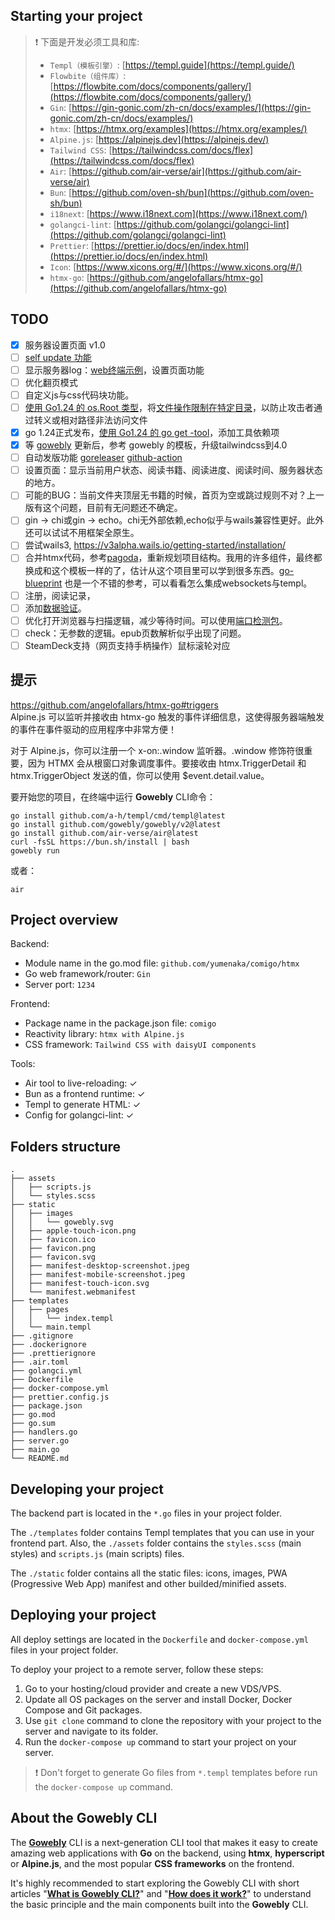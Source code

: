 ## Starting your project

> ❗️ 下面是开发必须工具和库:
>
> - `Templ（模板引擎）`: [https://templ.guide](https://templ.guide/)
> - `Flowbite（组件库）`: [https://flowbite.com/docs/components/gallery/](https://flowbite.com/docs/components/gallery/)
> - `Gin`: [https://gin-gonic.com/zh-cn/docs/examples/](https://gin-gonic.com/zh-cn/docs/examples/)
> - `htmx`: [https://htmx.org/examples](https://htmx.org/examples/)
> - `Alpine.js`: [https://alpinejs.dev](https://alpinejs.dev/)
> - `Tailwind CSS`: [https://tailwindcss.com/docs/flex](https://tailwindcss.com/docs/flex)
> - `Air`: [https://github.com/air-verse/air](https://github.com/air-verse/air)
> - `Bun`: [https://github.com/oven-sh/bun](https://github.com/oven-sh/bun)
> - `i18next`: [https://www.i18next.com](https://www.i18next.com/)
> - `golangci-lint`: [https://github.com/golangci/golangci-lint](https://github.com/golangci/golangci-lint)
> - `Prettier`: [https://prettier.io/docs/en/index.html](https://prettier.io/docs/en/index.html)
> - `Icon`: [https://www.xicons.org/#/](https://www.xicons.org/#/)
> - `htmx-go`: [https://github.com/angelofallars/htmx-go](https://github.com/angelofallars/htmx-go)

## TODO
 - [x] 服务器设置页面 v1.0
 - [ ]  [self update 功能](https://github.com/minio/selfupdate)
 - [ ] 显示服务器log：[web终端示例](https://zenn.dev/ikedam/articles/2e078bfc2a4cb6)，设置页面功能
 - [ ] 优化翻页模式 
 - [ ] 自定义js与css代码块功能。
 - [ ] [使用 Go1.24 的 os.Root 类型](https://antonz.org/go-1-24/)，将[文件操作限制在特定目录](https://go.dev/blog/osroot)，以防止攻击者通过转义或相对路径非法访问文件
 - [x] go 1.24正式发布，[使用 Go1.24 的 go get -tool](https://antonz.org/go-1-24/)，添加工具依赖项
 - [x] 等 [gowebly](https://github.com/gowebly/gowebly) 更新后，参考 gowebly 的模板，升级tailwindcss到4.0
 - [ ] 自动发版功能 [goreleaser](https://goreleaser.com/)  [github-action](https://dev.to/hadlow/how-to-release-to-homebrew-with-goreleaser-github-actions-and-semantic-release-2gbb)
 - [ ] 设置页面：显示当前用户状态、阅读书籍、阅读进度、阅读时间、服务器状态的地方。
 - [ ] 可能的BUG：当前文件夹顶层无书籍的时候，首页为空或跳过规则不对？上一版有这个问题，目前有无问题还不确定。
 - [ ] gin -> chi或gin -> echo。chi无外部依赖,echo似乎与wails兼容性更好。此外还可以试试不用框架全原生。
 - [ ] 尝试wails3, https://v3alpha.wails.io/getting-started/installation/
 - [ ] 合并htmx代码，参考[pagoda](https://github.com/mikestefanello/pagoda)，重新规划项目结构。我用的许多组件，最终都换成和这个模板一样的了，估计从这个项目里可以学到很多东西。[go-blueprint](https://docs.go-blueprint.dev/) 也是一个不错的参考，可以看看怎么集成websockets与templ。
 - [ ] 注册，阅读记录，
 - [ ] 添加[数据验证](https://dev.to/leapcell/validator-complex-structs-arrays-and-maps-validation-for-go-34ni)。
 - [ ] 优化打开浏览器与扫描逻辑，减少等待时间。可以使用[端口检测包](https://github.com/wait4x/wait4x)。
 - [ ] check：无参数的逻辑。epub页数解析似乎出现了问题。
 - [ ] SteamDeck支持（网页支持手柄操作）鼠标滚轮对应
## 提示

<https://github.com/angelofallars/htmx-go#triggers>  
Alpine.js 可以监听并接收由 htmx-go 触发的事件详细信息，这使得服务器端触发的事件在事件驱动的应用程序中非常方便！

对于 Alpine.js，你可以注册一个 x-on:<EventName>.window 监听器。.window 修饰符很重要，因为 HTMX 会从根窗口对象调度事件。要接收由 htmx.TriggerDetail 和 htmx.TriggerObject 发送的值，你可以使用 $event.detail.value。

要开始您的项目，在终端中运行 **Gowebly** CLI命令：

```console
go install github.com/a-h/templ/cmd/templ@latest
go install github.com/gowebly/gowebly/v2@latest
go install github.com/air-verse/air@latest
curl -fsSL https://bun.sh/install | bash
gowebly run
```

或者：

```console
air
```

## Project overview

Backend:

- Module name in the go.mod file: `github.com/yumenaka/comigo/htmx`
- Go web framework/router: `Gin`
- Server port: `1234`

Frontend:

- Package name in the package.json file: `comigo`
- Reactivity library: `htmx with Alpine.js`
- CSS framework: `Tailwind CSS with daisyUI components`

Tools:

- Air tool to live-reloading: ✓
- Bun as a frontend runtime: ✓
- Templ to generate HTML: ✓
- Config for golangci-lint: ✓

## Folders structure

```console
.
├── assets
│   ├── scripts.js
│   └── styles.scss
├── static
│   ├── images
│   │   └── gowebly.svg
│   ├── apple-touch-icon.png
│   ├── favicon.ico
│   ├── favicon.png
│   ├── favicon.svg
│   ├── manifest-desktop-screenshot.jpeg
│   ├── manifest-mobile-screenshot.jpeg
│   ├── manifest-touch-icon.svg
│   └── manifest.webmanifest
├── templates
│   ├── pages
│   │   └── index.templ
│   └── main.templ
├── .gitignore
├── .dockerignore
├── .prettierignore
├── .air.toml
├── golangci.yml
├── Dockerfile
├── docker-compose.yml
├── prettier.config.js
├── package.json
├── go.mod
├── go.sum
├── handlers.go
├── server.go
├── main.go
└── README.md
```

## Developing your project

The backend part is located in the `*.go` files in your project folder.

The `./templates` folder contains Templ templates that you can use in your frontend part. Also, the `./assets` folder contains the `styles.scss` (main styles) and `scripts.js` (main scripts) files.

The `./static` folder contains all the static files: icons, images, PWA (Progressive Web App) manifest and other builded/minified assets.

## Deploying your project

All deploy settings are located in the `Dockerfile` and `docker-compose.yml` files in your project folder.

To deploy your project to a remote server, follow these steps:

1. Go to your hosting/cloud provider and create a new VDS/VPS.
2. Update all OS packages on the server and install Docker, Docker Compose and Git packages.
3. Use `git clone` command to clone the repository with your project to the server and navigate to its folder.
4. Run the `docker-compose up` command to start your project on your server.

> ❗️ Don't forget to generate Go files from `*.templ` templates before run the `docker-compose up` command.

## About the Gowebly CLI

The [**Gowebly**](https://github.com/gowebly/gowebly) CLI is a next-generation CLI tool that makes it easy to create amazing web applications with **Go** on the backend, using **htmx**, **hyperscript** or **Alpine.js**, and the most popular **CSS frameworks** on the frontend.

It's highly recommended to start exploring the Gowebly CLI with short articles "[**What is Gowebly CLI?**](https://gowebly.org/getting-started)" and "[**How does it work?**](https://gowebly.org/getting-started/how-does-it-work)" to understand the basic principle and the main components built into the **Gowebly** CLI.
